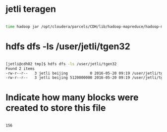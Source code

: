 # jetli teragen

```bash

time hadoop jar /opt/cloudera/parcels/CDH/lib/hadoop-mapreduce/hadoop-mapreduce-examples.jar teragen -Dmapred.map.tasks=1 -Ddfs.block.size=33554432 51200000 /user/jetli/tgen32

```

# hdfs dfs -ls /user/jetli/tgen32

```bash

[jetli@cdh02 tmp]$ hdfs dfs -ls /user/jetli/tgen32
Found 2 items
-rw-r--r--   3 jetli beijing          0 2016-05-20 09:19 /user/jetli/tgen32/_SUCCESS
-rw-r--r--   3 jetli beijing 5120000000 2016-05-20 09:19 /user/jetli/tgen32/part-m-00000

```

# Indicate how many blocks were created to store this file

```

156

```
